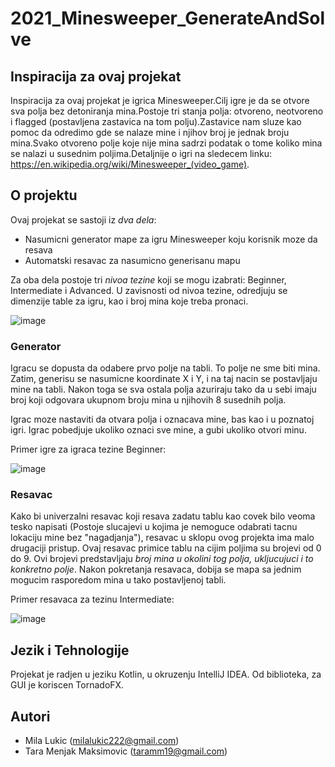 # 2021_Minesweeper_GenerateAndSolve

## Inspiracija za ovaj projekat

Inspiracija za ovaj projekat je igrica Minesweeper.Cilj igre je da se otvore sva polja bez detoniranja mina.Postoje tri stanja polja: otvoreno, neotvoreno i flagged (postavljena zastavica na tom polju).Zastavice nam sluze kao pomoc da odredimo gde se nalaze mine i njihov broj je jednak broju mina.Svako otvoreno polje koje nije mina sadrzi podatak o tome koliko mina se nalazi u susednim poljima.Detaljnije o igri na sledecem linku: https://en.wikipedia.org/wiki/Minesweeper_(video_game).

## O projektu

Ovaj projekat se sastoji iz *dva dela*:
* Nasumicni generator mape za igru Minesweeper koju korisnik moze da resava
* Automatski resavac za nasumicno generisanu mapu

Za oba dela postoje tri *nivoa tezine* koji se mogu izabrati: Beginner, Intermediate i Advanced. U zavisnosti od nivoa tezine, odredjuju se dimenzije table za igru, kao i broj mina koje treba pronaci.

![image](https://user-images.githubusercontent.com/80039017/118365430-157df000-b59d-11eb-8aad-cef1e1080048.png)

### Generator

Igracu se dopusta da odabere prvo polje na tabli. To polje ne sme biti mina. Zatim, generisu se nasumicne koordinate X i Y, i na taj nacin se postavljaju mine na tabli. Nakon toga se sva ostala polja azuriraju tako da u sebi imaju broj koji odgovara ukupnom broju mina u njihovih 8 susednih polja.

Igrac moze nastaviti da otvara polja i oznacava mine, bas kao i u poznatoj igri. Igrac pobedjuje ukoliko oznaci sve mine, a gubi ukoliko otvori minu.

Primer igre za igraca tezine Beginner:

![image](https://user-images.githubusercontent.com/80039017/118365942-fe400200-b59e-11eb-9e30-73036e32c6d7.png)

### Resavac

Kako bi univerzalni resavac koji resava zadatu tablu kao covek bilo veoma tesko napisati (Postoje slucajevi u kojima je nemoguce odabrati tacnu lokaciju mine bez "nagadjanja"), resavac u sklopu ovog projekta ima malo drugaciji pristup.
Ovaj resavac primice tablu na cijim poljima su brojevi od 0 do 9. Ovi brojevi predstavljaju *broj mina u okolini tog polja, ukljucujuci i to konkretno polje*.
Nakon pokretanja resavaca, dobija se mapa sa jednim mogucim rasporedom mina u tako postavljenoj tabli.

Primer resavaca za tezinu Intermediate:

![image](https://user-images.githubusercontent.com/80039017/118367066-2892bf00-b5a1-11eb-8333-4d7b5f6129bd.png)

## Jezik i Tehnologije

Projekat je radjen u jeziku Kotlin, u okruzenju IntelliJ IDEA. Od biblioteka, za GUI je koriscen TornadoFX.

## Autori
* Mila Lukic (milalukic222@gmail.com)
* Tara Menjak Maksimovic (taramm19@gmail.com)
